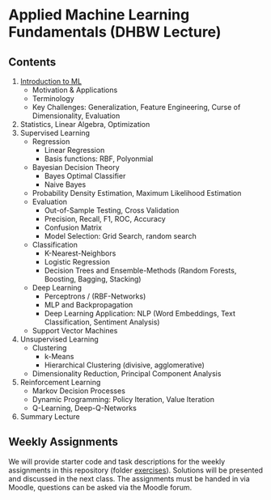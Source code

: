 # Applied Machine Learning Fundamentals (DHBW Lecture)

## Contents

1. [Introduction to ML](https://github.com/DaWe1992/Applied_ML_Fundamentals/blob/master/01_intro_ml.pdf)
    * Motivation & Applications
    * Terminology
    * Key Challenges: Generalization, Feature Engineering, Curse of Dimensionality, Evaluation
2. Statistics, Linear Algebra, Optimization
3. Supervised Learning
    * Regression
      * Linear Regression
      * Basis functions: RBF, Polyonmial
    * Bayesian Decision Theory
      * Bayes Optimal Classifier
      * Naive Bayes
    * Probability Density Estimation, Maximum Likelihood Estimation
    * Evaluation
      * Out-of-Sample Testing, Cross Validation
      * Precision, Recall, F1, ROC, Accuracy
      * Confusion Matrix
      * Model Selection: Grid Search, random search
    * Classification
      * K-Nearest-Neighbors
      * Logistic Regression
      * Decision Trees and Ensemble-Methods (Random Forests, Boosting, Bagging, Stacking) 
    * Deep Learning
      * Perceptrons / (RBF-Networks)
      * MLP and Backpropagation
      * Deep Learning Application: NLP (Word Embeddings, Text Classification, Sentiment Analysis)
    * Support Vector Machines
4. Unsupervised Learning 
    * Clustering
      * k-Means
      * Hierarchical Clustering (divisive, agglomerative)
    * Dimensionality Reduction, Principal Component Analysis
5. Reinforcement Learning
    * Markov Decision Processes
    * Dynamic Programming: Policy Iteration, Value Iteration
    * Q-Learning, Deep-Q-Networks
6. Summary Lecture

## Weekly Assignments
We will provide starter code and task descriptions for the weekly assignments in this repository (folder [exercises](https://github.com/DaWe1992/Applied_ML_Fundamentals/tree/master/exercises)). Solutions will be presented and discussed in the next class. The assignments must be handed in via Moodle, questions can be asked via the Moodle forum.
